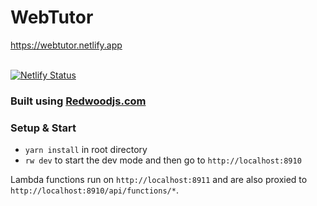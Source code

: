 # WebTutor
https://webtutor.netlify.app
<br />
<br />

[![Netlify Status](https://api.netlify.com/api/v1/badges/d8f629b6-706a-4b65-9cae-b76a2eeb8549/deploy-status)](https://app.netlify.com/sites/webtutor/deploys)


### Built using [Redwoodjs.com](https://redwoodjs.com)


### Setup & Start

- `yarn install` in root directory
- `rw dev` to start the dev mode and then go to `http://localhost:8910`

Lambda functions run on `http://localhost:8911` and are also proxied to `http://localhost:8910/api/functions/*`.

